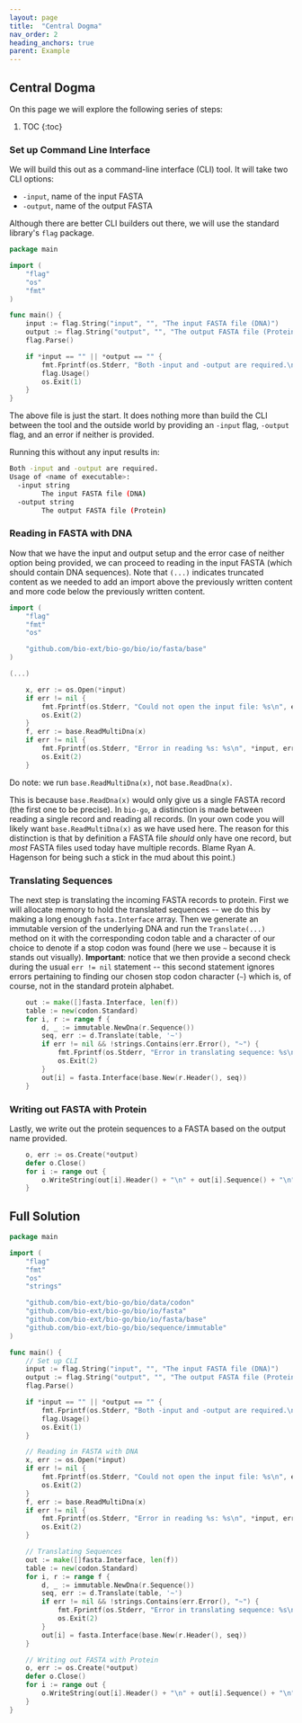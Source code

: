 ```yaml
---
layout: page
title:  "Central Dogma"
nav_order: 2
heading_anchors: true
parent: Example
---
```


## Central Dogma

On this page we will explore the following series of steps:

1. TOC
{:toc}

### Set up Command Line Interface

We will build this out as a command-line interface (CLI) tool. It will take two CLI options:

+ `-input`, name of the input FASTA
+ `-output`, name of the output FASTA

Although there are better CLI builders out there, we will use the standard library's `flag` package.

```go
package main

import (
    "flag"
    "os"
    "fmt"
)

func main() {
    input := flag.String("input", "", "The input FASTA file (DNA)")
    output := flag.String("output", "", "The output FASTA file (Protein)")
    flag.Parse()

    if *input == "" || *output == "" {
        fmt.Fprintf(os.Stderr, "Both -input and -output are required.\n")
        flag.Usage()
        os.Exit(1)
    }
}
```

The above file is just the start. It does nothing more than build the CLI between the tool and the outside world by providing an `-input` flag, `-output` flag, and an error if neither is provided.

Running this without any input results in:

```bash
Both -input and -output are required.
Usage of <name of executable>:
  -input string
        The input FASTA file (DNA)
  -output string
        The output FASTA file (Protein)
```

### Reading in FASTA with DNA

Now that we have the input and output setup and the error case of neither option being provided, we can proceed to reading in the input FASTA (which should contain DNA sequences). Note that `(...)` indicates truncated content as we needed to add an import above the previously written content and more code below the previously written content.

```go
import (
    "flag"
    "fmt"
    "os"

    "github.com/bio-ext/bio-go/bio/io/fasta/base"
)

(...)

    x, err := os.Open(*input)
    if err != nil {
        fmt.Fprintf(os.Stderr, "Could not open the input file: %s\n", err)
        os.Exit(2)
    }
    f, err := base.ReadMultiDna(x)
    if err != nil {
        fmt.Fprintf(os.Stderr, "Error in reading %s: %s\n", *input, err)
        os.Exit(2)
    }
```

Do note: we run `base.ReadMultiDna(x)`, not `base.ReadDna(x)`.

This is because `base.ReadDna(x)` would only give us a single FASTA record (the first one to be precise).
In `bio-go`, a distinction is made between reading a single record and reading all records.
(In your own code you will likely want `base.ReadMultiDna(x)` as we have used here. The reason for this distinction is that by definition a FASTA file _should_ only have one record, but _most_ FASTA files used today have multiple records. Blame Ryan A. Hagenson for being such a stick in the mud about this point.)

### Translating Sequences

The next step is translating the incoming FASTA records to protein. First we will allocate memory to hold the translated sequences -- we do this by making a long enough `fasta.Interface` array. Then we generate an immutable version of the underlying DNA and run the `Translate(...)` method on it with the corresponding codon table and a character of our choice to denote if a stop codon was found (here we use `~` because it is stands out visually). **Important**: notice that we then provide a second check during the usual `err != nil` statement -- this second statement ignores errors pertaining to finding our chosen stop codon character (`~`) which is, of course, not in the standard protein alphabet.

```go
    out := make([]fasta.Interface, len(f))
    table := new(codon.Standard)
    for i, r := range f {
        d, _ := immutable.NewDna(r.Sequence())
        seq, err := d.Translate(table, '~')
        if err != nil && !strings.Contains(err.Error(), "~") {
            fmt.Fprintf(os.Stderr, "Error in translating sequence: %s\n%s\n", err, d.String())
            os.Exit(2)
        }
        out[i] = fasta.Interface(base.New(r.Header(), seq))
    }
```

### Writing out FASTA with Protein

Lastly, we write out the protein sequences to a FASTA based on the output name provided.

```go
    o, err := os.Create(*output)
    defer o.Close()
    for i := range out {
        o.WriteString(out[i].Header() + "\n" + out[i].Sequence() + "\n")
    }
```

## Full Solution

```go
package main

import (
    "flag"
    "fmt"
    "os"
    "strings"

    "github.com/bio-ext/bio-go/bio/data/codon"
    "github.com/bio-ext/bio-go/bio/io/fasta"
    "github.com/bio-ext/bio-go/bio/io/fasta/base"
    "github.com/bio-ext/bio-go/bio/sequence/immutable"
)

func main() {
    // Set up CLI
    input := flag.String("input", "", "The input FASTA file (DNA)")
    output := flag.String("output", "", "The output FASTA file (Protein)")
    flag.Parse()

    if *input == "" || *output == "" {
        fmt.Fprintf(os.Stderr, "Both -input and -output are required.\n")
        flag.Usage()
        os.Exit(1)
    }

    // Reading in FASTA with DNA
    x, err := os.Open(*input)
    if err != nil {
        fmt.Fprintf(os.Stderr, "Could not open the input file: %s\n", err)
        os.Exit(2)
    }
    f, err := base.ReadMultiDna(x)
    if err != nil {
        fmt.Fprintf(os.Stderr, "Error in reading %s: %s\n", *input, err)
        os.Exit(2)
    }

    // Translating Sequences
    out := make([]fasta.Interface, len(f))
    table := new(codon.Standard)
    for i, r := range f {
        d, _ := immutable.NewDna(r.Sequence())
        seq, err := d.Translate(table, '~')
        if err != nil && !strings.Contains(err.Error(), "~") {
            fmt.Fprintf(os.Stderr, "Error in translating sequence: %s\n%s\n", err, d.String())
            os.Exit(2)
        }
        out[i] = fasta.Interface(base.New(r.Header(), seq))
    }

    // Writing out FASTA with Protein
    o, err := os.Create(*output)
    defer o.Close()
    for i := range out {
        o.WriteString(out[i].Header() + "\n" + out[i].Sequence() + "\n")
    }
}
```
